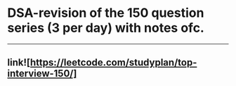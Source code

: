 # DSA-revision of the 150 question series (3 per day) with notes ofc.   
---
## link![https://leetcode.com/studyplan/top-interview-150/] 
